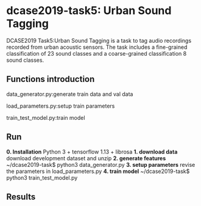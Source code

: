 # dcase2019-task5: Urban Sound Tagging

DCASE2019 Task5:Urban Sound Tagging is a task to tag audio recordings recorded from urban acoustic sensors. The task includes a fine-grained classification of 23 sound classes and a coarse-grained classification 8 sound classes.

## Functions introduction
data_generator.py:generate train data and val data

load_parameters.py:setup train parameters

train_test_model.py:train model

## Run
**0. Installation** 
Python 3 + tensorflow 1.13 + librosa
**1. download data** 
download development dataset and unzip
**2. generate features**
~/dcase2019-task$ python3 data_generator.py
**3. setup parameters**
revise the parameters in load_parameters.py
**4. train model**
~/dcase2019-task$ python3 train_test_model.py

## Results
